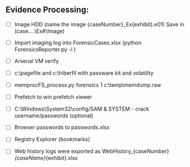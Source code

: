 

## **Evidence Processing:**

- [ ] Image HDD (name the image {caseNumber}_Ex{exhibit}.e01) Save in (case....\Ex#\Image\)
- [ ] Import imaging log into ForensicCases.xlsx (python ForensicsReporter.py -l )
- [ ] Arsenal VM verify
- [ ] c:\pagefile and c:\hiberfil with passware kit and volatility
- [ ] memprocFS_process.py forensics 1 c:\temp\memdump.raw
- [ ] Prefetch to win prefetch viewer
- [ ] C:\Windows\System32\config/SAM & SYSTEM - crack username/passwords (optional)
- [ ] Browser passwords to passwords.xlsx
- [ ] Registry Explorer (bookmarks)
- [ ] Web history logs were exported as WebHistory_{caseNumber}_{caseName}_{exhibit}.xlsx


